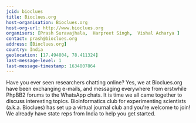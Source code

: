 ```yaml
---
jcid: bioclues
title: Bioclues.org 
host-organisation: Bioclues.org 
host-org-url: http://www.bioclues.org 
organisers: [Prash Suravajhala,  Harpreet Singh,  Vishal Acharya ] 
contact: prash@bioclues.org
address: [Bioclues.org]
country: India
geolocation: [17.494804, 78.411324]
last-message-level: 1
last-message-timestamp: 1634807864
---
```


Have you ever seen researchers chatting online?  Yes, we at Bioclues.org have been exchanging e-mails, and messaging everywhere from erstwhile PhpBB2 forums to the WhatsApp chats.  It is time we all came together to discuss interesting topics.  Bioinformatics club for experimenting scientists (a.k.a. Bioclues) has set up a virtual journal club and you're welcome to join! We already have state reps from India to help you get started. 
